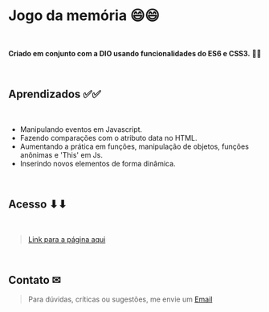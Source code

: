 # Jogo da memória 😄😄

<br>

**Criado em conjunto com a DIO usando funcionalidades do ES6 e CSS3.** 👋👋

<br>

## Aprendizados  ✅✅
<br>

* Manipulando eventos em Javascript.
* Fazendo comparações com o atributo data no HTML.
* Aumentando a prática em funções, manipulação de objetos, funções anônimas e 'This' em Js.
* Inserindo novos elementos de forma dinâmica.

<br>

## Acesso ⬇⬇
<br>

> [Link para a página aqui](https://jogo-memoria-rust.vercel.app/)

<br>

## Contato ✉

>Para dúvidas, críticas ou sugestões, me envie um [Email](mailto:brunoornelio@hotmail.com)


